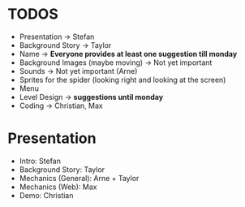 # TODOS

- Presentation -> Stefan
- Background Story -> Taylor
- Name -> **Everyone provides at least one suggestion till monday**
- Background Images (maybe moving) -> Not yet important
- Sounds -> Not yet important (Arne)
- Sprites for the spider (looking right and looking at the screen)
- Menu
- Level Design -> **suggestions until monday**
- Coding -> Christian, Max

# Presentation

- Intro: Stefan
- Background Story: Taylor
- Mechanics (General): Arne + Taylor
- Mechanics (Web): Max
- Demo: Christian
